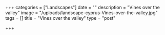 +++
categories = ["Landscapes"]
date = ""
description = "Vines over the valley"
image = "/uploads/landscape-cyprus-Vines-over-the-valley.jpg"
tags = []
title = "Vines over the valley"
type = "post"

+++
